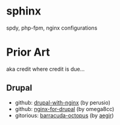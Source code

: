 sphinx
======

spdy, php-fpm, nginx configurations


# Prior Art
aka credit where credit is due...

## Drupal
* github: [drupal-with-nginx](https://github.com/perusio/drupal-with-nginx) (by perusio)
* github: [nginx-for-drupal](https://github.com/omega8cc/nginx-for-drupal) (by omega8cc)
* gitorious: [barracuda-octopus](https://gitorious.org/aegir/barracuda-octopus) (by [aegir](https://gitorious.org/aegir))
